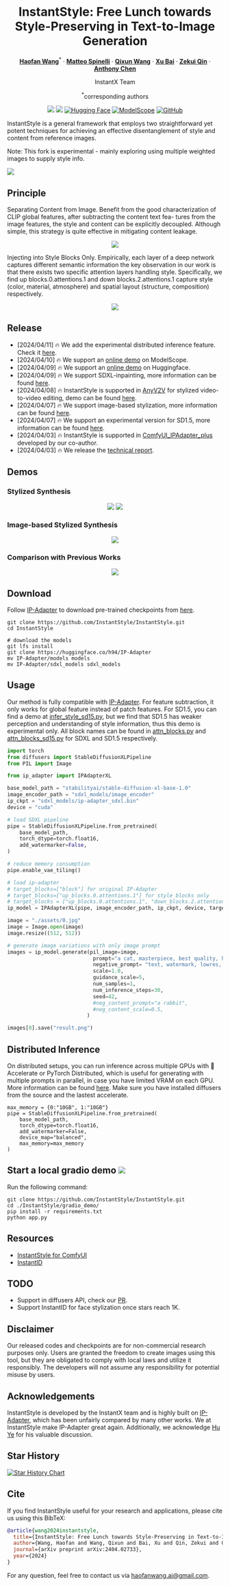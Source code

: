 <div align="center">
<h1>InstantStyle: Free Lunch towards Style-Preserving in Text-to-Image Generation</h1>

[**Haofan Wang**](https://haofanwang.github.io/)<sup>*</sup> · [**Matteo Spinelli**](https://github.com/cubiq) · [**Qixun Wang**](https://github.com/wangqixun) · [**Xu Bai**](https://huggingface.co/baymin0220) · [**Zekui Qin**](https://github.com/ZekuiQin) · [**Anthony Chen**](https://antonioo-c.github.io/)

InstantX Team 

<sup>*</sup>corresponding authors

<a href='https://instantstyle.github.io/'><img src='https://img.shields.io/badge/Project-Page-green'></a>
<a href='https://arxiv.org/abs/2404.02733'><img src='https://img.shields.io/badge/Technique-Report-red'></a>
[![Hugging Face](https://img.shields.io/badge/%F0%9F%A4%97%20Hugging%20Face-Space-red)](https://huggingface.co/spaces/InstantX/InstantStyle)
[![ModelScope](https://img.shields.io/badge/ModelScope-Studios-blue)](https://modelscope.cn/studios/instantx/InstantID/summary)
[![GitHub](https://img.shields.io/github/stars/InstantStyle/InstantStyle?style=social)](https://github.com/InstantStyle/InstantStyle)

</div>

InstantStyle is a general framework that employs two straightforward yet potent techniques for achieving an effective disentanglement of style and content from reference images.

Note: This fork is experimental - mainly exploring using multiple weighted images to supply style info.

<img src='assets/pipe.png'>

## Principle

Separating Content from Image. Benefit from the good characterization of CLIP global features, after subtracting the content text fea- tures from the image features, the style and content can be explicitly decoupled. Although simple, this strategy is quite effective in mitigating content leakage.
<p align="center">
  <img src="assets/subtraction.png">
</p>

Injecting into Style Blocks Only. Empirically, each layer of a deep network captures different semantic information the key observation in our work is that there exists two specific attention layers handling style. Specifically, we find up blocks.0.attentions.1 and down blocks.2.attentions.1 capture style (color, material, atmosphere) and spatial layout (structure, composition) respectively.
<p align="center">
  <img src="assets/tree.png">
</p>

## Release
- [2024/04/11] 🔥 We add the experimental distributed inference feature. Check it [here](https://github.com/InstantStyle/InstantStyle?tab=readme-ov-file#distributed-inference).
- [2024/04/10] 🔥 We support an [online demo](https://modelscope.cn/studios/instantx/InstantStyle/summary) on ModelScope.
- [2024/04/09] 🔥 We support an [online demo](https://huggingface.co/spaces/InstantX/InstantStyle) on Huggingface.
- [2024/04/09] 🔥 We support SDXL-inpainting, more information can be found [here](https://github.com/InstantStyle/InstantStyle/blob/main/infer_style_inpainting.py).
- [2024/04/08] 🔥 InstantStyle is supported in [AnyV2V](https://tiger-ai-lab.github.io/AnyV2V/) for stylized video-to-video editing, demo can be found [here](https://twitter.com/vinesmsuic/status/1777170927500787782).
- [2024/04/07] 🔥 We support image-based stylization, more information can be found [here](https://github.com/InstantStyle/InstantStyle/blob/main/infer_style_controlnet.py).
- [2024/04/07] 🔥 We support an experimental version for SD1.5, more information can be found [here](https://github.com/InstantStyle/InstantStyle/blob/main/infer_style_sd15.py).
- [2024/04/03] 🔥 InstantStyle is supported in [ComfyUI_IPAdapter_plus](https://github.com/cubiq/ComfyUI_IPAdapter_plus) developed by our co-author.
- [2024/04/03] 🔥 We release the [technical report](https://arxiv.org/abs/2404.02733).

## Demos

### Stylized Synthesis

<p align="center">
  <img src="assets/example1.png">
  <img src="assets/example2.png">
</p>

### Image-based Stylized Synthesis

<p align="center">
  <img src="assets/example3.png">
</p>

### Comparison with Previous Works

<p align="center">
  <img src="assets/comparison.png">
</p>

## Download
Follow [IP-Adapter](https://github.com/tencent-ailab/IP-Adapter?tab=readme-ov-file#download-models) to download pre-trained checkpoints from [here](https://huggingface.co/h94/IP-Adapter).

```
git clone https://github.com/InstantStyle/InstantStyle.git
cd InstantStyle

# download the models
git lfs install
git clone https://huggingface.co/h94/IP-Adapter
mv IP-Adapter/models models
mv IP-Adapter/sdxl_models sdxl_models
```

## Usage

Our method is fully compatible with [IP-Adapter](https://github.com/tencent-ailab/IP-Adapter). For feature subtraction, it only works for global feature instead of patch features. For SD1.5, you can find a demo at [infer_style_sd15.py](https://github.com/InstantStyle/InstantStyle/blob/main/infer_style_sd15.py), but we find that SD1.5 has weaker perception and understanding of style information, thus this demo is experimental only. All block names can be found in [attn_blocks.py](https://github.com/InstantStyle/InstantStyle/blob/main/attn_blocks.py) and [attn_blocks_sd15.py](https://github.com/InstantStyle/InstantStyle/blob/main/attn_blocks_sd15.py) for SDXL and SD1.5 respectively.

```python
import torch
from diffusers import StableDiffusionXLPipeline
from PIL import Image

from ip_adapter import IPAdapterXL

base_model_path = "stabilityai/stable-diffusion-xl-base-1.0"
image_encoder_path = "sdxl_models/image_encoder"
ip_ckpt = "sdxl_models/ip-adapter_sdxl.bin"
device = "cuda"

# load SDXL pipeline
pipe = StableDiffusionXLPipeline.from_pretrained(
    base_model_path,
    torch_dtype=torch.float16,
    add_watermarker=False,
)

# reduce memory consumption
pipe.enable_vae_tiling()

# load ip-adapter
# target_blocks=["block"] for original IP-Adapter
# target_blocks=["up_blocks.0.attentions.1"] for style blocks only
# target_blocks = ["up_blocks.0.attentions.1", "down_blocks.2.attentions.1"] # for style+layout blocks
ip_model = IPAdapterXL(pipe, image_encoder_path, ip_ckpt, device, target_blocks=["up_blocks.0.attentions.1"])

image = "./assets/0.jpg"
image = Image.open(image)
image.resize((512, 512))

# generate image variations with only image prompt
images = ip_model.generate(pil_image=image,
                            prompt="a cat, masterpiece, best quality, high quality",
                            negative_prompt= "text, watermark, lowres, low quality, worst quality, deformed, glitch, low contrast, noisy, saturation, blurry",
                            scale=1.0,
                            guidance_scale=5,
                            num_samples=1,
                            num_inference_steps=30, 
                            seed=42,
                            #neg_content_prompt="a rabbit",
                            #neg_content_scale=0.5,
                          )

images[0].save("result.png")
```

## Distributed Inference
On distributed setups, you can run inference across multiple GPUs with 🤗 Accelerate or PyTorch Distributed, which is useful for generating with multiple prompts in parallel, in case you have limited VRAM on each GPU. More information can be found [here](https://huggingface.co/docs/diffusers/main/en/training/distributed_inference#device-placement). Make sure you have installed diffusers from the source and the lastest accelerate.

```
max_memory = {0:"10GB", 1:"10GB"}
pipe = StableDiffusionXLPipeline.from_pretrained(
    base_model_path,
    torch_dtype=torch.float16,
    add_watermarker=False,
    device_map="balanced",
    max_memory=max_memory
)
```

## Start a local gradio demo <a href='https://github.com/gradio-app/gradio'><img src='https://img.shields.io/github/stars/gradio-app/gradio'></a>
Run the following command:
```
git clone https://github.com/InstantStyle/InstantStyle.git
cd ./InstantStyle/gradio_demo/
pip install -r requirements.txt
python app.py
```

## Resources
- [InstantStyle for ComfyUI](https://github.com/cubiq/ComfyUI_IPAdapter_plus)
- [InstantID](https://github.com/InstantID/InstantID)

## TODO
- Support in diffusers API, check our [PR](https://github.com/huggingface/diffusers/pull/7586).
- Support InstantID for face stylization once stars reach 1K.

## Disclaimer
Our released codes and checkpoints are for non-commercial research purposes only. Users are granted the freedom to create images using this tool, but they are obligated to comply with local laws and utilize it responsibly. The developers will not assume any responsibility for potential misuse by users.

## Acknowledgements
InstantStyle is developed by the InstantX team and is highly built on [IP-Adapter](https://github.com/tencent-ailab/IP-Adapter), which has been unfairly compared by many other works. We at InstantStyle make IP-Adapter great again. Additionally, we acknowledge [Hu Ye](https://github.com/xiaohu2015) for his valuable discussion.

## Star History
[![Star History Chart](https://api.star-history.com/svg?repos=InstantStyle/InstantStyle&type=Date)](https://star-history.com/#InstantStyle/InstantStyle&Date)

## Cite
If you find InstantStyle useful for your research and applications, please cite us using this BibTeX:

```bibtex
@article{wang2024instantstyle,
  title={InstantStyle: Free Lunch towards Style-Preserving in Text-to-Image Generation},
  author={Wang, Haofan and Wang, Qixun and Bai, Xu and Qin, Zekui and Chen, Anthony},
  journal={arXiv preprint arXiv:2404.02733},
  year={2024}
}
```

For any question, feel free to contact us via haofanwang.ai@gmail.com.
